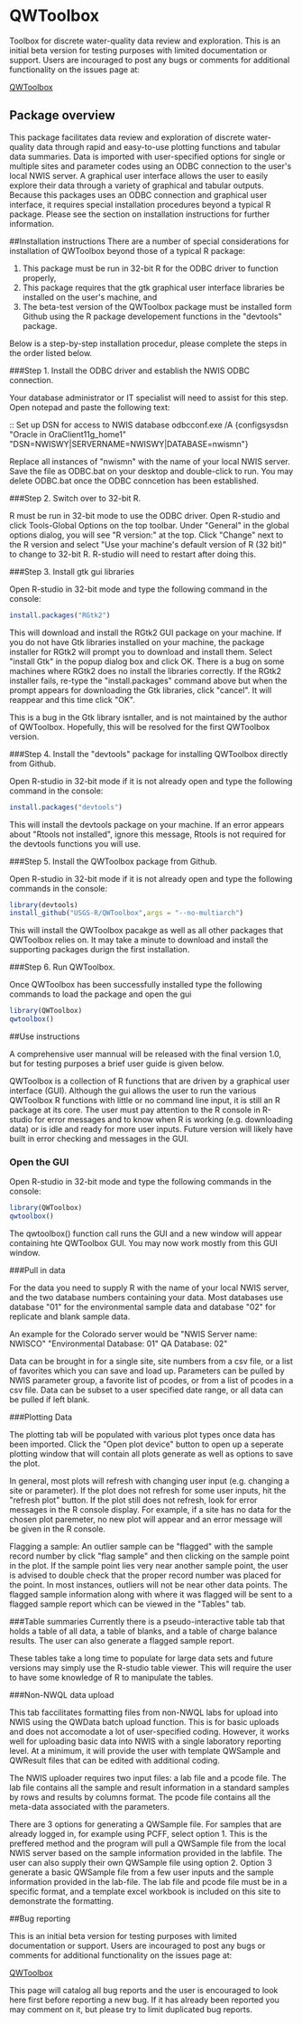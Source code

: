 QWToolbox
===

Toolbox for discrete water-quality data review and exploration. 
This is an initial beta version for testing purposes with limited documentation or support.
Users are incouraged to post any bugs or comments for additional functionality on the issues page at:

[QWToolbox](https://github.com/USGS-R/QWToolbox/issues)

## Package overview
This package facilitates data review and exploration of discrete water-quality data 
through rapid and easy-to-use plotting functions and tabular data summaries.
Data is imported with user-specified options for single or multiple sites and parameter codes using
an ODBC connection to the user's local NWIS server. A graphical user interface allows the user to easily 
explore their data through a variety of graphical and tabular outputs. Because this packages uses an ODBC
connection and graphical user interface, it requires special installation procedures beyond a typical R package.
Please see the section on installation instructions for further information.

##Installation instructions
There are a number of special considerations for installation of QWToolbox beyond those of a typical R package:
1) This package must be run in 32-bit R for the ODBC driver to function properly,
2) This package requires that the gtk graphical user interface libraries be installed on the user's machine, and
3) The beta-test version of the QWToolbox package must be installed form Github using the R package developement functions in the "devtools" package.

Below is a step-by-step installation procedur, please complete the steps in the order listed below.

###Step 1. Install the ODBC driver and establish the NWIS ODBC connection. 

Your database administrator or IT specialist  will need to assist for this step. Open notepad and paste the following text:

:: Set up DSN for access to NWIS database
odbcconf.exe /A {configsysdsn "Oracle in OraClient11g_home1" "DSN=NWISWY|SERVERNAME=NWISWY|DATABASE=nwismn"}

Replace all instances of "nwismn" with the name of your local NWIS server. Save the file as ODBC.bat on your desktop and double-click to run. You may delete ODBC.bat once the ODBC conncetion has been established.

###Step 2. Switch over to 32-bit R.

R must be run in 32-bit mode to use the ODBC driver. 
Open R-studio and click Tools-Global Options on the top toolbar.
Under "General" in the global options dialog, you will see "R version:" at the top. 
Click "Change" next to the R version and select "Use your machine's default version of R (32 bit)" to change to 32-bit R. R-studio will need to restart after doing this.

###Step 3. Install gtk gui libraries

Open R-studio in 32-bit mode and type the following command in the console:
```R
install.packages("RGtk2")
```
This will download and install the RGtk2 GUI package on your machine. If you do not have Gtk libraries installed on your machine, the package installer for RGtk2 will prompt you to download and install them. Select "install Gtk" in the popup dialog box and click OK. There is a bug on some machines where RGtk2 does no install the libraries correctly. If the RGtk2 installer fails, re-type  the "install.packages" command above but when the prompt appears for downloading the Gtk libraries, click "cancel". It will reappear and this time click "OK". 

This is a bug in the Gtk library isntaller, and is not maintained by the author of QWToolbox. Hopefully, this will be resolved for the first QWToolbox version.

###Step 4. Install the "devtools" package for installing QWToolbox directly from Github.

Open R-studio in 32-bit mode if it is not already open and type the following command in the console:
```R
install.packages("devtools")
```
This will install the devtools package on your machine. If an error appears about "Rtools not installed", ignore this message, Rtools is not required for the devtools functions you will use.

###Step 5. Install the QWToolbox package from Github.

Open R-studio in 32-bit mode if it is not already open and type the following commands in the console:

```R
library(devtools)
install_github("USGS-R/QWToolbox",args = "--no-multiarch")
```

This will install the QWToolbox pacakge as well as all other packages that QWToolbox relies on. It may take a minute to download and install the supporting packages durign the first installation.

###Step 6. Run QWToolbox.

Once QWToolbox has been successfully installed type the following commands to load the package and open the gui

```R
library(QWToolbox)
qwtoolbox()
```
##Use instructions

A comprehensive user mannual will be released with the final version 1.0, but for testing purposes a brief user guide is given below.

QWToolbox is a collection of R functions that are driven by a graphical user interface (GUI). Although the gui allows the user to run the various QWToolbox R functions with little or no command line input, it is still an R package at its core. The user must pay attention to the R console in R-studio for error messages and to know when R is working (e.g. downloading data) or is idle and ready for more user inputs. Future version will likely have built in error checking and messages in the GUI.

### Open the GUI

Open R-studio in 32-bit mode and type the following commands in the console:

```R
library(QWToolbox)
qwtoolbox()
```
The qwtoolbox() function call runs the GUI and a new window will appear containing hte QWToolbox GUI. You may now work mostly from this GUI window.

###Pull in data

For the data you need to supply R with the name of your local NWIS server, and the two database numbers containing your data. Most databases use database "01" for the environmental sample data and database "02" for replicate and blank sample data. 

An example for the Colorado server would be "NWIS Server name: NWISCO" "Environmental Database: 01" QA Database: 02"

Data can be brought in for a single site, site numbers from a csv file, or a list of favorites which you can save and load up. Parameters can be pulled by NWIS parameter group, a favorite list of pcodes, or from a list of pcodes in a csv file. Data can be subset to a user specified date range, or all data can be pulled if left blank.

###Plotting Data

The plotting tab will be populated with various plot types once data has been imported. Click the "Open plot device" button to open up a seperate plotting window that will contain all plots generate as well as options to save the plot.

In general, most plots will refresh with changing user input (e.g. changing a site or parameter). If the plot does not refresh for some user inputs, hit the "refresh plot" button. If the plot still does not refresh, look for error messages in the R console display. For example, if a site has no data for the chosen plot paremeter, no new plot will appear and an error message will be given in the R console.

Flagging a sample:
An outlier sample can be "flagged" with the sample record number by click "flag sample" and then clicking on the sample point in the plot. If the sample point lies very near another sample point, the user is advised to double check that the proper record number was placed for the point. In most instances, outliers will not be near other data points. The flagged sample information along with where it was flagged will be sent to a flagged sample report which can be viewed in the "Tables" tab.

###Table summaries
Currently there is a pseudo-interactive table tab that holds a table of all data, a table of blanks, and a table of charge balance results. The user can also generate a flagged sample report.

These tables take a long time to populate for large data sets and future versions may simply use the R-studio table viewer. This will require the user to have some knowledge of R to manipulate the tables.

###Non-NWQL data upload

This tab faccilitates formatting files from non-NWQL labs for upload into NWIS using the QWData batch upload function. This is for basic uploads and does not accomodate a lot of user-specified coding. However, it works well for uploading basic data into NWIS with a single laboratory reporting level. At a minimum, it will provide the user with template QWSample and QWResult files that can be edited with additional coding.

The NWIS uploader requires two input files: a lab file and a pcode file. The lab file contains all the sample and result information in a standard samples by rows and results by columns format. The pcode file contains all the meta-data associated with the parameters. 

There are 3 options for generating a QWSample file. For samples that are already logged in, for example using PCFF, select option 1. This is the preffered method and the program will pull a QWSample file from the local NWIS server based on the sample information provided in the labfile. The user can also supply their own QWSample file using option 2. Option 3 generate a basic QWSample file from a few user inputs and the sample information provided in the lab-file. 
The lab file and pcode file must be in a specific format, and a template excel workbook is included on this site to demonstrate the formatting.

##Bug reporting

This is an initial beta version for testing purposes with limited documentation or support.
Users are incouraged to post any bugs or comments for additional functionality on the issues page at:

[QWToolbox](https://github.com/USGS-R/QWToolbox/issues)

This page will catalog all bug reports and the user is encouraged to look here first before reporting a new bug. If it has already been reported you may comment on it, but please try to limit duplicated bug reports. 
